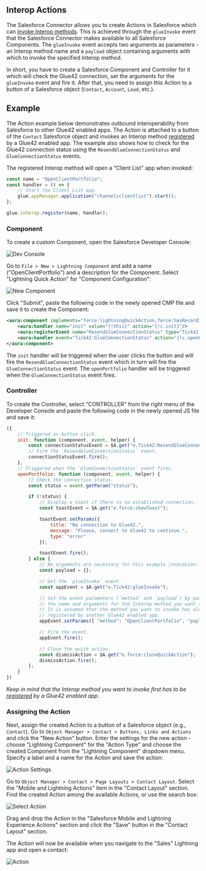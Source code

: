 ## Interop Actions

The Salesforce Connector allows you to create Actions in Salesforce which can [invoke Interop methods](../../../glue42-concepts/data-sharing-between-apps/interop/javascript/index.html#method_invocation). This is achieved through the `glueInvoke` event that the Salesforce Connector makes available to all Salesforce Components. The `glueInvoke` event accepts two arguments as parameters - an Interop method name and a `payload` object containing arguments with which to invoke the specified Interop method.

In short, you have to create a Salesforce Component and Controller for it which will check the Glue42 connection, set the arguments for the `glueInvoke` event and fire it. After that, you need to assign this Action to a button of a Salesforce object (`Contact`, `Account`, `Lead`, etc.).

## Example

The Action example below demonstrates outbound interoperability from Salesforce to other Glue42 enabled apps. The Action is attached to a button of the `Contact` Salesforce object and invokes an Interop method [registered](../../../glue42-concepts/data-sharing-between-apps/interop/javascript/index.html#method_registration) by a Glue42 enabled app. The example also shows how to check for the Glue42 connection status using the `ResendGlueConnectionStatus` and `GlueConnectionStatus` events.

The registered Interop method will open a "Client List" app when invoked:

```javascript
const name = "OpenClientPortfolio";
const handler = () => {
    // Start the Client List app.
    glue.appManager.application("channelsclientlist").start();
};

glue.interop.register(name, handler);
```

### Component

To create a custom Component, open the Salesforce Developer Console:

![Dev Console](../../../images/salesforce/dev-console.png)

Go to `File > New > Lightning Component` and add a name ("OpenClientPortfolio") and a description for the Component. Select "Lightning Quick Action" for "Component Configuration":

![New Component](../../../images/salesforce/new-component.png)

Click "Submit", paste the following code in the newly opened CMP file and save it to create the Component:

```xml
<aura:component implements="force:lightningQuickAction,force:hasRecordID" controller="Tick42.GlueUtilityBarController">
    <aura:handler name="init" value="{!this}" action="{!c.init}"/>
    <aura:registerEvent name="ResendGlueConnectionStatus" type="Tick42:ResendGlueConnectionStatus"/>
    <aura:handler event="Tick42:GlueConnectionStatus" action="{!c.openPortfolio}"/>
</aura:component>
```

The `init` handler will be triggered when the user clicks the button and will fire the `ResendGlueConnectionStatus` event which in turn will fire the `GlueConnectionStatus` event. The `openPortfolio` handler will be triggered when the `GlueConnectionStatus` event fires.

### Controller

To create the Controller, select "CONTROLLER" from the right menu of the Developer Console and paste the following code in the newly opened JS file and save it:

```javascript
({
    // Triggered on button click.
    init: function (component, event, helper) {
        const connectionStatusEvent = $A.get("e.Tick42:ResendGlueConnectionStatus");
        // Fire the `ResendGlueConnectionStatus` event.
        connectionStatusEvent.fire();
    },
    // Triggered when the `GlueConnectionStatus` event fires.
    openPortfolio: function (component, event, helper) {
        // Check the connection status.
        const status = event.getParam("status");

        if (!status) {
            // Display a toast if there is no established connection.
            const toastEvent = $A.get("e.force:showToast");

            toastEvent.setParams({
                title: "No connection to Glue42.",
                message: "Please, connect to Glue42 to continue.",
                type: "error"
            });

            toastEvent.fire();
        } else {
            // No arguments are necessary for this example invocation.
            const payload = {};

            // Get the `glueInvoke` event.
            const appEvent = $A.get("e.Tick42:glueInvoke");

            // Set the event parameters (`method` and `payload`) by passing
            // the name and arguments for the Interop method you want to invoke.
            // It is assumed that the method you want to invoke has already been
            // registered by another Glue42 enabled app.
            appEvent.setParams({ "method": "OpenClientPortfolio", "payload": JSON.stringify(payload) });

            // Fire the event.
            appEvent.fire();

            // Close the quick action.
            const dismissAction = $A.get("e.force:closeQuickAction");
            dismissAction.fire();
        };
    }
})
```

*Keep in mind that the Interop method you want to invoke first has to be [registered](../../../glue42-concepts/data-sharing-between-apps/interop/javascript/index.html#method_registration) by a Glue42 enabled app.*

### Assigning the Action

Next, assign the created Action to a button of a Salesforce object (e.g., `Contact`). Go to `Object Manager > Contact > Buttons, Links and Actions` and click the "New Action" button. Enter the settings for the new action - choose "Lightning Component" for the "Action Type" and choose the created Component from the "Lightning Component" dropdown menu. Specify a label and a name for the Action and save the action:

![Action Settings](../../../images/salesforce/action-settings.png)

Go to `Object Manager > Contact > Page Layouts > Contact Layout`. Select the "Mobile and Lightning Actions" item in the "Contact Layout" section. Find the created Action among the available Actions, or use the search box:

![Select Action](../../../images/salesforce/select-action.png)

Drag and drop the Action in the "Salesforce Mobile and Lightning Experience Actions" section and click the "Save" button in the "Contact Layout" section.

The Action will now be available when you navigate to the "Sales" Lightning app and open a contact:

![Action](../../../images/salesforce/action.gif)